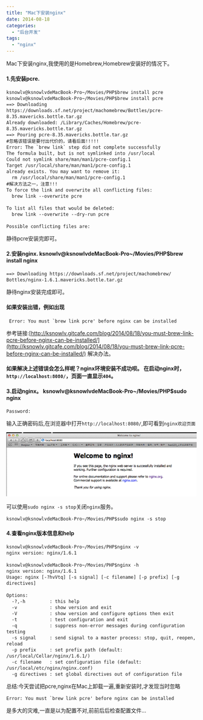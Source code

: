 ```yaml
---
title: "Mac下安装nginx"
date: 2014-08-18
categories:
  - "后台开发"
tags:
  - "nginx"
---
```

<!--more-->


Mac下安装nginx,我使用的是Homebrew,Homebrew安装好的情况下。
<!--more-->

#### 1.先安装pcre.
    ksnowlv@ksnowlvdeMacBook-Pro~/Movies/PHP$brew install pcre
    ksnowlv@ksnowlvdeMacBook-Pro~/Movies/PHP$brew install pcre
    ==> Downloading https://downloads.sf.net/project/machomebrew/Bottles/pcre-8.35.mavericks.bottle.tar.gz
    Already downloaded: /Library/Caches/Homebrew/pcre-8.35.mavericks.bottle.tar.gz
    ==> Pouring pcre-8.35.mavericks.bottle.tar.gz
    #忽略该错误是要付出代价的，请看后面!!!!!
    Error: The `brew link` step did not complete successfully
    The formula built, but is not symlinked into /usr/local
    Could not symlink share/man/man1/pcre-config.1
    Target /usr/local/share/man/man1/pcre-config.1
    already exists. You may want to remove it:
      rm /usr/local/share/man/man1/pcre-config.1
    #解决方法之一，注意!!!
    To force the link and overwrite all conflicting files:
      brew link --overwrite pcre

    To list all files that would be deleted:
      brew link --overwrite --dry-run pcre

    Possible conflicting files are:

静待pcre安装完即可。

#### 2.安装nginx.    ksnowlv@ksnowlvdeMacBook-Pro~/Movies/PHP$brew install nginx
    ==> Downloading https://downloads.sf.net/project/machomebrew/    Bottles/nginx-1.6.1.mavericks.bottle.tar.gz
 静待nginx安装完成即可。
    
#### 如果安装出错，例如出现     
     Error: You must `brew link pcre' before nginx can be installed   
 参考链接:[http://ksnowlv.gitcafe.com/blog/2014/08/18/you-must-brew-link-pcre-before-nginx-can-be-installed/](http://ksnowlv.gitcafe.com/blog/2014/08/18/you-must-brew-link-pcre-before-nginx-can-be-installed/) 解决办法。
 
#### 如果解决上述错误会怎么样呢？nginx环境安装不成功呗。  在启动nginx时，`http://localhost:8080/`，页面一直显示`404`。
  

#### 3.启动nginx。    ksnowlv@ksnowlvdeMacBook-Pro~/Movies/PHP$sudo nginx
    Password:
 
输入正确密码后,在浏览器中打开`http://localhost:8080/`,即可看到`nginx欢迎页面`

![image](/images/post/2014-08-18-mac-xia-an-zhuang-nginx/welcome_nginx.png)


可以使用`sudo nginx -s stop`关闭`nginx`服务。

    ksnowlv@ksnowlvdeMacBook-Pro~/Movies/PHP$sudo nginx -s stop


#### 4.查看nginx版本信息和help
    ksnowlv@ksnowlvdeMacBook-Pro~/Movies/PHP$nginx -v
    nginx version: nginx/1.6.1

    ksnowlv@ksnowlvdeMacBook-Pro~/Movies/PHP$nginx -h
    nginx version: nginx/1.6.1
    Usage: nginx [-?hvVtq] [-s signal] [-c filename] [-p prefix] [-g directives]

    Options:
      -?,-h         : this help
      -v            : show version and exit
      -V            : show version and configure options then exit
      -t            : test configuration and exit
      -q            : suppress non-error messages during configuration testing
      -s signal     : send signal to a master process: stop, quit, reopen, reload
      -p prefix     : set prefix path (default: /usr/local/Cellar/nginx/1.6.1/)
      -c filename   : set configuration file (default: /usr/local/etc/nginx/nginx.conf)
      -g directives : set global directives out of configuration file

        
总结:今天尝试把pcre,nginx在Mac上卸载一遍,重新安装时,才发现当时忽略

    Error: You must `brew link pcre' before nginx can be installed
    
  是多大的灾难,一直是以为配置不对,前前后后检查配置文件...
 
    
 
    